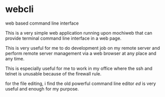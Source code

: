 webcli
======

web based command line interface

This is a very simple web application running upon mochiweb that can provide terminal
command line interface in a web page.

This is very useful for me to do development job on my remote server and perform remote
server management via a web browser at any place and any time.

This is especially useful for me to work in my office where the ssh and telnet is
unusable because of the firewall rule.

for the file editing, i find the old powerful command line editor *ed* is very useful
and enough for my purpose.
